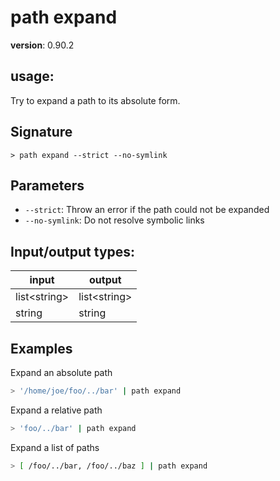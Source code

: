 # path expand

**version**: 0.90.2

## **usage**:

Try to expand a path to its absolute form.

## Signature

`> path expand --strict --no-symlink`

## Parameters

- `--strict`: Throw an error if the path could not be expanded
- `--no-symlink`: Do not resolve symbolic links

## Input/output types:

| input          | output         |
| -------------- | -------------- |
| list\<string\> | list\<string\> |
| string         | string         |

## Examples

Expand an absolute path

```bash
> '/home/joe/foo/../bar' | path expand
```

Expand a relative path

```bash
> 'foo/../bar' | path expand
```

Expand a list of paths

```bash
> [ /foo/../bar, /foo/../baz ] | path expand
```
